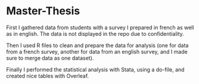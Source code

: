 # Master-Thesis

First I gathered data from students with a survey I prepared in french as well as in english. The data is not displayed in the repo due to confidentiality. 

Then I used R files to clean and prepare the data for analysis (one for data from a french survey, 
another for data from an english survey, and I made sure to merge data as one dataset). 

Finally I performed the statistical analysis with Stata, using a do-file, and created nice tables with Overleaf.
